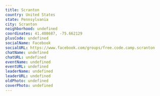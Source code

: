 ```yaml
---
title: Scranton
country: United States
state: Pennsylvania
city: Scranton
neighborhood: undefined
coordinates: 41.408687, -75.662129
plusCode: undefined
socialName: Facebook
socialURL: https://www.facebook.com/groups/free.code.camp.scranton
chatName: undefined
chatURL: undefined
eventName: undefined
eventURL: undefined
leaderName: undefined
leaderURL: undefined
oldPhoto: undefined
coverPhoto: undefined
---
```

